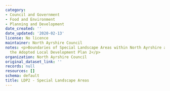 ```yaml
---
category:
- Council and Government
- Food and Environment
- Planning and Development
date_created: ''
date_updated: '2020-02-13'
license: No licence
maintainer: North Ayrshire Council
notes: <p>Boundaries of Special Landscape Areas within North Ayrshire as set out in
  the Adopted Local Development Plan 2</p>
organization: North Ayrshire Council
original_dataset_link: ''
records: null
resources: []
schema: default
title: LDP2 - Special Landscape Areas
---
```

